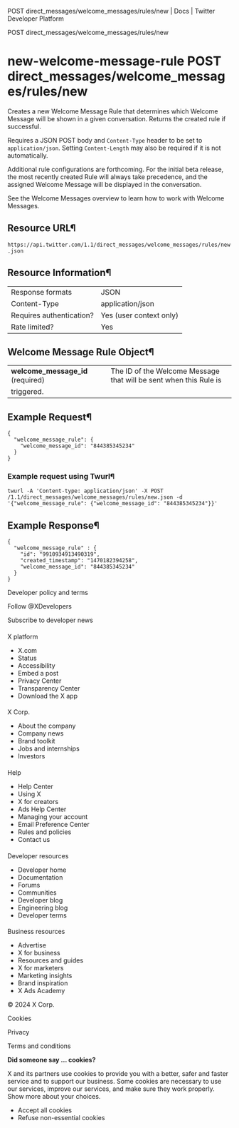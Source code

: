 
POST
direct\_messages/welcome\_messages/rules/new | Docs | Twitter Developer Platform 

POST
direct\_messages/welcome\_messages/rules/new

new-welcome-message-rule
POST
direct\_messages/welcome\_messages/rules/new
=================================================

Creates a new Welcome Message Rule that determines which Welcome
Message will be shown in a given conversation. Returns the created rule
if successful.

Requires a JSON POST body and `Content-Type` header to be
set to `application/json`. Setting
`Content-Length` may also be required if it is not
automatically.

Additional rule configurations are forthcoming. For the initial beta
release, the most recently created Rule will always take precedence, and
the assigned Welcome Message will be displayed in the conversation.

See the Welcome
Messages overview to learn how to work with Welcome Messages.

Resource URL¶
-------------

`https://api.twitter.com/1.1/direct_messages/welcome_messages/rules/new.json`

Resource Information¶
---------------------

|  |  |
| --- | --- |
| Response formats | JSON |
| Content-Type | application/json |
| Requires authentication? | Yes (user context only) |
| Rate limited? | Yes |

Welcome Message Rule Object¶
----------------------------

|  |  |
| --- | --- |
| **welcome\_message\_id** (required) | The ID of the Welcome Message that will be sent when this Rule is
triggered. |

Example Request¶
----------------

```
{
  "welcome_message_rule": {
    "welcome_message_id": "844385345234"
  }
}
```
### Example request using Twurl¶

```
twurl -A 'Content-type: application/json' -X POST /1.1/direct_messages/welcome_messages/rules/new.json -d '{"welcome_message_rule": {"welcome_message_id": "844385345234"}}'
```
Example Response¶
-----------------

```
{
  "welcome_message_rule" : {
    "id": "9910934913490319",
    "created_timestamp": "1470182394258",
    "welcome_message_id": "844385345234"
  }
}
```

Developer policy and terms

Follow @XDevelopers

Subscribe to developer news

#### 
 X platform

* X.com
* Status
* Accessibility
* Embed a post
* Privacy Center
* Transparency Center
* Download the X app

#### 
 X Corp.

* About the company
* Company news
* Brand toolkit
* Jobs and internships
* Investors

#### 
 Help

* Help Center
* Using X
* X for creators
* Ads Help Center
* Managing your account
* Email Preference Center
* Rules and policies
* Contact us

#### 
 Developer resources

* Developer home
* Documentation
* Forums
* Communities
* Developer blog
* Engineering blog
* Developer terms

#### 
 Business resources

* Advertise
* X for business
* Resources and guides
* X for marketers
* Marketing insights
* Brand inspiration
* X Ads Academy

 © 2024 X Corp.

Cookies

Privacy

Terms and conditions

**Did someone say … cookies?**  

 X and its partners use cookies to provide you with a better, safer and
 faster service and to support our business. Some cookies are necessary to use
 our services, improve our services, and make sure they work properly.
 Show more about your choices.

* Accept all cookies
* Refuse non-essential cookies